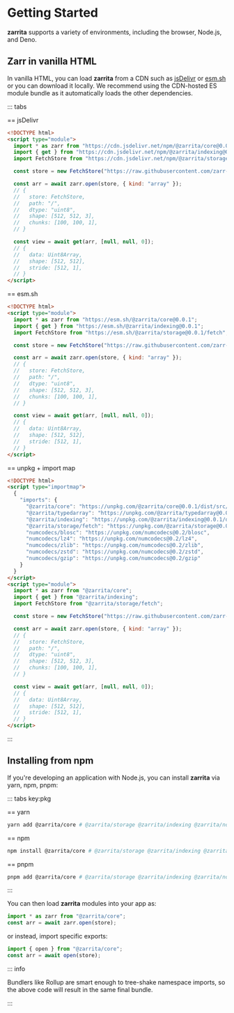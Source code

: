 # Getting Started

**zarrita** supports a variety of environments, including the browser, Node.js,
and Deno.

## Zarr in vanilla HTML

In vanilla HTML, you can load **zarrita** from a CDN such as
[jsDelivr](https://www.jsdelivr.com/) or [esm.sh](https://esm.sh) or you can
download it locally. We recommend using the CDN-hosted ES module bundle as it
automatically loads the other dependencies.

::: tabs

== jsDelivr

```html
<!DOCTYPE html>
<script type="module">
  import * as zarr from "https://cdn.jsdelivr.net/npm/@zarrita/core@0.0.1/+esm";
  import { get } from "https://cdn.jsdelivr.net/npm/@zarrita/indexing@0.0.1/+esm";
  import FetchStore from "https://cdn.jsdelivr.net/npm/@zarrita/storage@0.0.1/fetch/+esm";

  const store = new FetchStore("https://raw.githubusercontent.com/zarr-developers/zarr_implementations/5dc998ac72/examples/zarr.zr/blosc");

  const arr = await zarr.open(store, { kind: "array" });
  // {
  //   store: FetchStore,
  //   path: "/",
  //   dtype: "uint8",
  //   shape: [512, 512, 3],
  //   chunks: [100, 100, 1],
  // }

  const view = await get(arr, [null, null, 0]);
  // {
  //   data: Uint8Array,
  //   shape: [512, 512],
  //   stride: [512, 1],
  // }
</script>
```

== esm.sh

```html
<!DOCTYPE html>
<script type="module">
  import * as zarr from "https://esm.sh/@zarrita/core@0.0.1";
  import { get } from "https://esm.sh/@zarrita/indexing@0.0.1";
  import FetchStore from "https://esm.sh/@zarrita/storage@0.0.1/fetch";

  const store = new FetchStore("https://raw.githubusercontent.com/zarr-developers/zarr_implementations/5dc998ac72/examples/zarr.zr/blosc");

  const arr = await zarr.open(store, { kind: "array" });
  // {
  //   store: FetchStore,
  //   path: "/",
  //   dtype: "uint8",
  //   shape: [512, 512, 3],
  //   chunks: [100, 100, 1],
  // }

  const view = await get(arr, [null, null, 0]);
  // {
  //   data: Uint8Array,
  //   shape: [512, 512],
  //   stride: [512, 1],
  // }
</script>
```

== unpkg + import map

```html
<!DOCTYPE html>
<script type="importmap">
  {
    "imports": {
      "@zarrita/core": "https://unpkg.com/@zarrita/core@0.0.1/dist/src/index.js",
      "@zarrita/typedarray": "https://unpkg.com/@zarrita/typedarray@0.0.1/index.js",
      "@zarrita/indexing": "https://unpkg.com/@zarrita/indexing@0.0.1/dist/src/index.js",
      "@zarrita/storage/fetch": "https://unpkg.com/@zarrita/storage@0.0.1/dist/src/fetch.js",
      "numcodecs/blosc": "https://unpkg.com/numcodecs@0.2/blosc",
      "numcodecs/lz4": "https://unpkg.com/numcodecs@0.2/lz4",
      "numcodecs/zlib": "https://unpkg.com/numcodecs@0.2/zlib",
      "numcodecs/zstd": "https://unpkg.com/numcodecs@0.2/zstd",
      "numcodecs/gzip": "https://unpkg.com/numcodecs@0.2/gzip"
    }
  }
</script>
<script type="module">
  import * as zarr from "@zarrita/core";
  import { get } from "@zarrita/indexing";
  import FetchStore from "@zarrita/storage/fetch";

  const store = new FetchStore("https://raw.githubusercontent.com/zarr-developers/zarr_implementations/5dc998ac72/examples/zarr.zr/blosc");

  const arr = await zarr.open(store, { kind: "array" });
  // {
  //   store: FetchStore,
  //   path: "/",
  //   dtype: "uint8",
  //   shape: [512, 512, 3],
  //   chunks: [100, 100, 1],
  // }

  const view = await get(arr, [null, null, 0]);
  // {
  //   data: Uint8Array,
  //   shape: [512, 512],
  //   stride: [512, 1],
  // }
</script>
```

:::

## Installing from npm

If you're developing an application with Node.js, you can install **zarrita**
via yarn, npm, pnpm:

::: tabs key:pkg

== yarn

```sh
yarn add @zarrita/core # @zarrita/storage @zarrita/indexing @zarrita/ndarray
```

== npm

```sh
npm install @zarrita/core # @zarrita/storage @zarrita/indexing @zarrita/ndarray
```

== pnpm

```sh
pnpm add @zarrita/core # @zarrita/storage @zarrita/indexing @zarrita/ndarray
```

:::

You can then load **zarrita** modules into your app as:

```javascript
import * as zarr from "@zarrita/core";
const arr = await zarr.open(store);
```

or instead, import specific exports:

```javascript
import { open } from "@zarrita/core";
const arr = await open(store);
```

::: info

Bundlers like Rollup are smart enough to tree-shake namespace imports, so the
above code will result in the same final bundle.

:::
